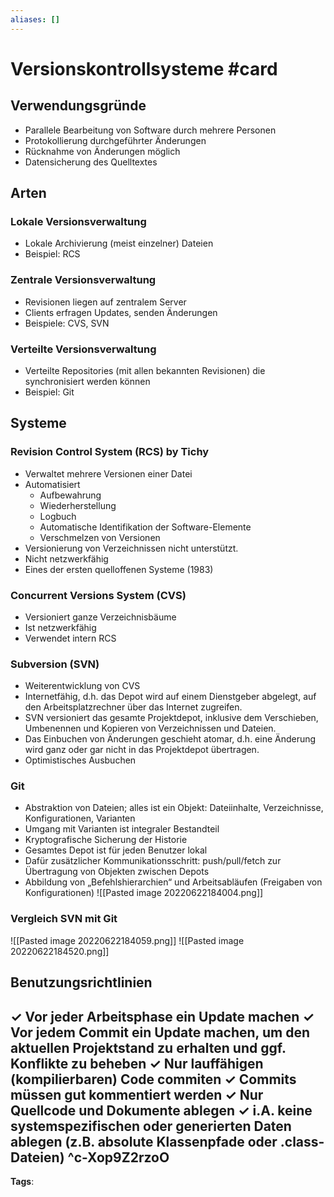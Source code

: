 ```yaml
---
aliases: []
---
```


# Versionskontrollsysteme #card
## Verwendungsgründe
- Parallele Bearbeitung von Software durch mehrere Personen
- Protokollierung durchgeführter Änderungen
- Rücknahme von Änderungen möglich
- Datensicherung des Quelltextes
## Arten
### Lokale Versionsverwaltung
- Lokale Archivierung (meist einzelner) Dateien
- Beispiel: RCS
### Zentrale Versionsverwaltung
- Revisionen liegen auf zentralem Server
- Clients erfragen Updates, senden Änderungen
- Beispiele: CVS, SVN
### Verteilte Versionsverwaltung
- Verteilte Repositories (mit allen bekannten Revisionen) die synchronisiert werden können
- Beispiel: Git
## Systeme
### Revision Control System (RCS) by Tichy
- Verwaltet mehrere Versionen einer Datei
- Automatisiert
	- Aufbewahrung
	- Wiederherstellung
	- Logbuch
	- Automatische Identifikation der Software-Elemente
	- Verschmelzen von Versionen
- Versionierung von Verzeichnissen nicht unterstützt.
- Nicht netzwerkfähig
- Eines der ersten quelloffenen Systeme (1983)
### Concurrent Versions System (CVS)
- Versioniert ganze Verzeichnisbäume
- Ist netzwerkfähig
- Verwendet intern RCS
### Subversion (SVN)
- Weiterentwicklung von CVS
- Internetfähig, d.h. das Depot wird auf einem Dienstgeber abgelegt, auf den Arbeitsplatzrechner über das Internet zugreifen.
- SVN versioniert das gesamte Projektdepot, inklusive dem Verschieben, Umbenennen und Kopieren von Verzeichnissen und Dateien.
- Das Einbuchen von Änderungen geschieht atomar, d.h. eine Änderung wird ganz oder gar nicht in das Projektdepot übertragen.
- Optimistisches Ausbuchen
### Git
- Abstraktion von Dateien; alles ist ein Objekt: Dateiinhalte, Verzeichnisse, Konfigurationen, Varianten
- Umgang mit Varianten ist integraler Bestandteil
- Kryptografische Sicherung der Historie
- Gesamtes Depot ist für jeden Benutzer lokal
- Dafür zusätzlicher Kommunikationsschritt: push/pull/fetch zur Übertragung von Objekten zwischen Depots
- Abbildung von „Befehlshierarchien“ und Arbeitsabläufen (Freigaben von Konfigurationen)
![[Pasted image 20220622184004.png]]
### Vergleich SVN mit Git
![[Pasted image 20220622184059.png]]
![[Pasted image 20220622184520.png]]
## Benutzungsrichtlinien
$\checkmark$ Vor jeder Arbeitsphase ein Update machen
$\checkmark$ Vor jedem Commit ein Update machen, um den aktuellen Projektstand zu erhalten und ggf. Konflikte zu beheben
$\checkmark$ Nur lauffähigen (kompilierbaren) Code commiten
$\checkmark$ Commits müssen gut kommentiert werden
$\checkmark$ Nur Quellcode und Dokumente ablegen
$\checkmark$ i.A. keine systemspezifischen oder generierten Daten ablegen (z.B. absolute Klassenpfade oder .class-Dateien)
^c-Xop9Z2rzoO
---
**Tags**: 